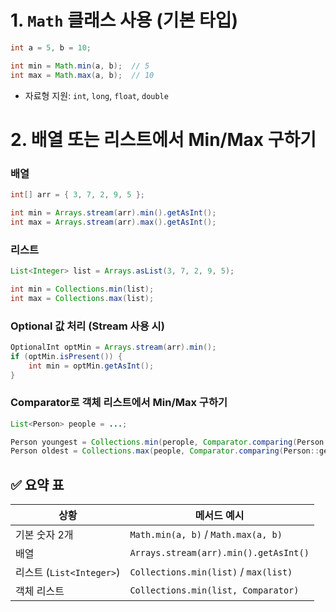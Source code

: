 # 1. `Math` 클래스 사용 (기본 타입)
```java
int a = 5, b = 10;

int min = Math.min(a, b);  // 5
int max = Math.max(a, b);  // 10
```
- 자료형 지원: `int`, `long`, `float`, `double`
# 2. 배열 또는 리스트에서 Min/Max 구하기
### 배열
```java
int[] arr = { 3, 7, 2, 9, 5 };

int min = Arrays.stream(arr).min().getAsInt();
int max = Arrays.stream(arr).max().getAsInt();
```
### 리스트
```java
List<Integer> list = Arrays.asList(3, 7, 2, 9, 5);

int min = Collections.min(list);
int max = Collections.max(list);
```
### Optional 값 처리 (Stream 사용 시)
```java
OptionalInt optMin = Arrays.stream(arr).min();
if (optMin.isPresent()) {
	int min = optMin.getAsInt();
}
```
### Comparator로 객체 리스트에서 Min/Max 구하기
```java
List<Person> people = ...;

Person youngest = Collections.min(perople, Comparator.comparing(Person::getAge));
Person oldest = Collections.max(people, Comparator.comparing(Person::getAge));
```
## ✅ 요약 표

|상황|메서드 예시|
|---|---|
|기본 숫자 2개|`Math.min(a, b)` / `Math.max(a, b)`|
|배열|`Arrays.stream(arr).min().getAsInt()`|
|리스트 (`List<Integer>`)|`Collections.min(list)` / `max(list)`|
|객체 리스트|`Collections.min(list, Comparator)`|